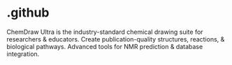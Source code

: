 # .github
ChemDraw Ultra is the industry-standard chemical drawing suite for researchers &amp; educators. Create publication-quality structures, reactions, &amp; biological pathways. Advanced tools for NMR prediction &amp; database integration.
